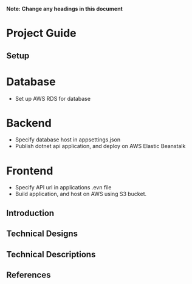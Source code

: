 **Note: Change any headings in this document**

# Project Guide

## Setup

# Database
* Set up AWS RDS for database

# Backend
* Specify database host in appsettings.json
* Publish dotnet api application, and deploy on AWS Elastic Beanstalk

# Frontend
* Specify API url in applications .evn file
* Build application, and host on AWS using S3 bucket.

## Introduction


## Technical Designs

## Technical Descriptions

## References
